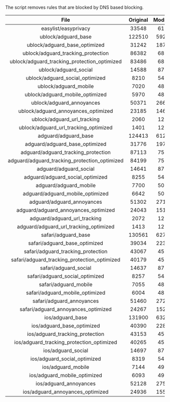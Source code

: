 The script removes rules that are blocked by DNS based blocking.


| File | Original | Modified |
|:----:|:-----:|:-----:|
| easylist/easyprivacy | 33548 | 6173 |
| ublock/adguard_base | 122510 | 59257 |
| ublock/adguard_base_optimized | 31242 | 18784 |
| ublock/adguard_tracking_protection | 86382 | 6878 |
| ublock/adguard_tracking_protection_optimized | 83486 | 6878 |
| ublock/adguard_social | 14588 | 8720 |
| ublock/adguard_social_optimized | 8210 | 5408 |
| ublock/adguard_mobile | 7020 | 4833 |
| ublock/adguard_mobile_optimized | 5970 | 4833 |
| ublock/adguard_annoyances | 50371 | 26623 |
| ublock/adguard_annoyances_optimized | 23185 | 14608 |
| ublock/adguard_url_tracking | 2060 | 1213 |
| ublock/adguard_url_tracking_optimized | 1401 | 1213 |
| adguard/adguard_base | 124413 | 61258 |
| adguard/adguard_base_optimized | 31776 | 19771 |
| adguard/adguard_tracking_protection | 87113 | 7555 |
| adguard/adguard_tracking_protection_optimized | 84199 | 7555 |
| adguard/adguard_social | 14641 | 8764 |
| adguard/adguard_social_optimized | 8255 | 5448 |
| adguard/adguard_mobile | 7700 | 5018 |
| adguard/adguard_mobile_optimized | 6642 | 5018 |
| adguard/adguard_annoyances | 51302 | 27163 |
| adguard/adguard_annoyances_optimized | 24043 | 15137 |
| adguard/adguard_url_tracking | 2072 | 1223 |
| adguard/adguard_url_tracking_optimized | 1413 | 1223 |
| safari/adguard_base | 130561 | 62703 |
| safari/adguard_base_optimized | 39034 | 22349 |
| safari/adguard_tracking_protection | 43067 | 4581 |
| safari/adguard_tracking_protection_optimized | 40179 | 4581 |
| safari/adguard_social | 14637 | 8759 |
| safari/adguard_social_optimized | 8257 | 5446 |
| safari/adguard_mobile | 7055 | 4878 |
| safari/adguard_mobile_optimized | 6004 | 4878 |
| safari/adguard_annoyances | 51460 | 27231 |
| safari/adguard_annoyances_optimized | 24267 | 15220 |
| ios/adguard_base | 131900 | 63220 |
| ios/adguard_base_optimized | 40390 | 22874 |
| ios/adguard_tracking_protection | 43153 | 4589 |
| ios/adguard_tracking_protection_optimized | 40265 | 4589 |
| ios/adguard_social | 14697 | 8779 |
| ios/adguard_social_optimized | 8319 | 5467 |
| ios/adguard_mobile | 7144 | 4917 |
| ios/adguard_mobile_optimized | 6093 | 4917 |
| ios/adguard_annoyances | 52128 | 27564 |
| ios/adguard_annoyances_optimized | 24936 | 15552 |